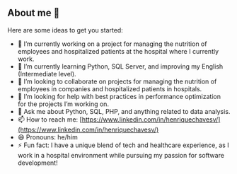 ## About me 👋

Here are some ideas to get you started:

- 🔭 I’m currently working on a project for managing the nutrition of employees and hospitalized patients at the hospital where I currently work.
- 🌱 I’m currently learning Python, SQL Server, and improving my English (Intermediate level).
- 👯 I’m looking to collaborate on projects for managing the nutrition of employees in companies and hospitalized patients in hospitals.
- 🤔 I’m looking for help with best practices in performance optimization for the projects I’m working on.
- 💬 Ask me about Python, SQL, PHP, and anything related to data analysis.
- 📫 How to reach me: [https://www.linkedin.com/in/henriquechavesv/](https://www.linkedin.com/in/henriquechavesv/)
- 😄 Pronouns: he/him
- ⚡ Fun fact: I have a unique blend of tech and healthcare experience, as I work in a hospital environment while pursuing my passion for software development!
